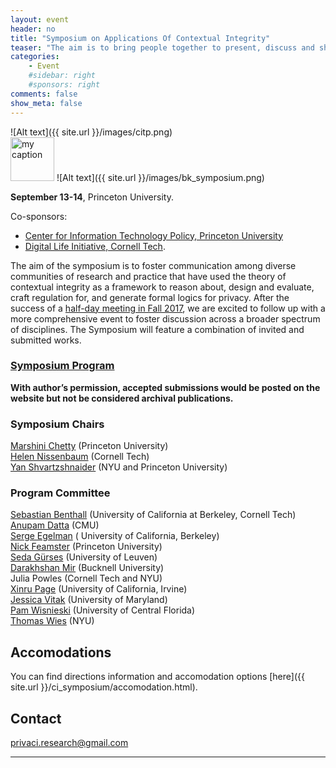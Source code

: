 ```yaml
---
layout: event
header: no
title: "Symposium on Applications Of Contextual Integrity"
teaser: "The aim is to bring people together to present, discuss and share ideas based on ongoing and completed projects drawing on CI as their underlying conception of privacy."
categories:
    - Event
    #sidebar: right
    #sponsors: right
comments: false
show_meta: false
---
```

![Alt text]({{ site.url }}/images/citp.png)
<br/>
<img src="{{ site.url }}/images/DLI_logo.jpg" alt="my caption" style="height: 70px;"/>
![Alt text]({{ site.url }}/images/bk_symposium.png)

<!-- ## New: The CI Symposium (draft) Program is out!  

Check it out [here](http://privaci.info/ci_symposium/program.html) --> 


<!-- ## Call for Participation --> 

<!-- Symposium on Applications of Contextual Integrity -->  

<b>September 13-14</b>,  Princeton University.  

Co-sponsors: <br/>
* [Center for Information Technology Policy, Princeton University](https://citp.princeton.edu) 
* [Digital Life Initiative, Cornell Tech](https://www.dli.tech.cornell.edu).

The aim of the symposium is to foster communication among diverse communities of research and practice that have used the theory of contextual integrity as a framework to reason about, design and evaluate, craft regulation for, and generate formal logics for privacy.  After the success of a [half-day meeting in Fall 2017](http://privaci.info/event/ci_workshop/), we are excited to follow up with a more comprehensive  event to foster discussion across a broader spectrum of disciplines. The Symposium will feature a combination of invited and submitted works.

### [Symposium Program](http://privaci.info/ci_symposium/program.html)

__With author’s permission, accepted submissions would be posted on the website but not be considered archival publications.__

### Symposium Chairs

[Marshini Chetty](https://www.marshini.net) (Princeton University) <br/>
[Helen Nissenbaum](https://nissenbaum.tech.cornell.edu) (Cornell Tech) <br/>
[Yan Shvartzshnaider](https://cs.nyu.edu/~yansh/) (NYU and Princeton University) <br/>

### Program Committee

[Sebastian Benthall](http://people.ischool.berkeley.edu/~sb/) (University of California at Berkeley, Cornell Tech) <br/>
[Anupam Datta](https://csd.cs.cmu.edu/people/faculty/anupam-datta) (CMU)  <br/>
[Serge Egelman](https://www.icsi.berkeley.edu/icsi/people/egelman) ( University of California, Berkeley) <br/>
[Nick Feamster](https://www.cs.princeton.edu/~feamster/) (Princeton University) <br/>
[Seda Gürses](http://vous-etes-ici.net) (University of Leuven)  <br/>
[Darakhshan Mir](https://www.bucknell.edu/academics/engineering-college-of/academic-departments/computer-science/faculty-and-staff/darakhshan-mir) (Bucknell University)<br/>
Julia Powles (Cornell Tech and NYU)<br/>
[Xinru Page](https://faculty.bentley.edu/details.asp?uname=xpage) (University of California, Irvine) <br/>
[Jessica Vitak](https://jessicavitak.com) (University of Maryland)<br/>
[Pam Wisnieski](http://www.pamspam.com) (University of Central Florida) <br/>
[Thomas Wies](https://cs.nyu.edu/wies/) (NYU)<br/>


## Accomodations 

You can find directions information and accomodation options [here]({{ site.url }}/ci_symposium/accomodation.html).

## Contact

[privaci.research@gmail.com](mailto:privaci.research@gmail.com)


<!-- #### SUBMISSION
<br/>
We will accept any of the following submission types:

1. A 4 page position paper on ongoing or work in progress  (References not included in page limit)
2.  An extended abstract (1-2 pages) of published or mature work. In writing your abstract, it would be useful to indicate the literature in which your paper will be situated by including a short “works cited” section at the end. If your topic is entirely novel or interdisciplinary, please indicate that as well. We suggest that the abstract explains the contribution your work makes to the existing literature. If your abstract gets accepted, we provide the option of posting the longer paper version to the symposium website.
3. A 1 page description of an interesting use case to be discussed the symposium

__Note:__ If you're interested in attending the symposium without submission, please fill in [this form](https://goo.gl/forms/LRzpnc0AXDJffpyf1). We will send the confirmation upon review.

Papers should be formatted using the [2018 ACM Master Article Template](https://www.acm.org/publications/authors/submissions). For LaTeX users, choose <b>format=sigconf</b>.

Submissions will be  will be peer-reviewed by the workshop’s Program Committee and accepted based on the relevance and development of the chosen topic, as well as their potential to contribute to the workshop discussions and goals.

Submissions may include:

* Empirical studies (qualitative, quantitative, experimental)
* Legal, philosophical, ethical, and policy analysis
* System design and/or implementations
* Combinations of the above

With author’s permission, accepted submissions would be posted on the website but not be considered archival publications.

#### HOW TO SUBMIT

Submissions should be sent to [privaci.research@gmail.com](mailto:privaci.research@gmail.com) before or on June 10 AoE. Please make sure that the subject line follows this format:

```
CI Symposium <short paper/extended abstract/use-case> submission
```

We look forward to seeing you at the symposium!



#### IMPORTANT DATES

* ~~Submissions Due: June 10~~
* ~~Notifications: June 25~~
* ~~Travel grant application: July 24~~
* Date of Symposium: September 13 and 14

-->

<!-- #### TRAVEL GRANT

Participants can apply for a travel grant award that can go towards partially covering the cost of attending the symposium by filling in this [form](https://goo.gl/forms/RS3DQSba9qur4y4g1). (__Deadline: July 24__)

The only travel expenses that can be reimbursed are: air travel and hotel. The exact number of awards will depend on the availability of funds and will be determined as funding amounts are finalized. -->




<hr/>
